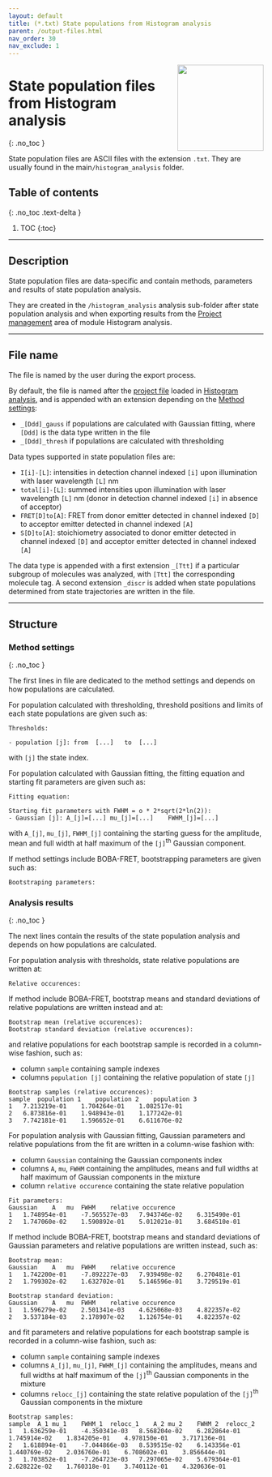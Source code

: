 ```yaml
---
layout: default
title: (*.txt) State populations from Histogram analysis
parent: /output-files.html
nav_order: 30
nav_exclude: 1
---
```


<img src="../assets/images/logos/logo-output-files_400px.png" width="170" style="float:right; margin-left: 15px;"/>

# State population files from Histogram analysis
{: .no_toc }

State population files are ASCII files with the extension `.txt`. They are usually found in the main`/histogram_analysis` folder.


## Table of contents
{: .no_toc .text-delta }

1. TOC
{:toc}


---

## Description

State population files are data-specific and contain methods, parameters and results of state population analysis.

They are created in the `/histogram_analysis` analysis sub-folder after state population analysis and when exporting results from the 
[Project management](../histogram-analysis/panels/area-management.html#export-analysis-results) area of module Histogram analysis.


---

## File name

The file is named by the user during the export process.

By default, the file is named after the <u>project file</u> loaded in 
[Histogram analysis](../histogram-analysis/panels/area-management.html#project-list), and is appended with an extension depending on the 
[Method settings](../histogram-analysis/panels/panel-state-populations.html#method-settings):
* `_[Ddd]_gauss` if populations are calculated with Gaussian fitting, where `[Ddd]` is the data type written in the file
* `_[Ddd]_thresh` if populations are calculated with thresholding

Data types supported in state population files are:
* `I[i]-[L]`: intensities in detection channel indexed `[i]` upon illumination with laser wavelength `[L]` nm
* `total[i]-[L]`: summed intensities upon illumination with laser wavelength `[L]` nm (donor in detection channel indexed `[i]` in absence of acceptor)
* `FRET[D]to[A]`: FRET from donor emitter detected in channel indexed `[D]` to acceptor emitter detected in channel indexed `[A]`
* `S[D]to[A]`: stoichiometry associated to donor emitter detected in channel indexed `[D]` and acceptor emitter detected in channel indexed `[A]`

The data type is appended with a first extension `_[Ttt]` if a particular subgroup of molecules was analyzed, with `[Ttt]` the corresponding molecule tag.
A second extension `_discr` is added when state populations determined from state trajectories are written in the file.


---

## Structure

### Method settings
{: .no_toc }

The first lines in file are dedicated to the method settings and depends on how populations are calculated.

For population calculated with thresholding, threshold positions and limits of each state populations are given such as:

```
Thresholds:

- population [j]: from	[...]	to	[...]
```

with `[j]` the state index.

For population calculated with Gaussian fitting, the fitting equation and starting fit parameters are given such as:

```
Fitting equation:

Starting fit parameters with FWHM = o * 2*sqrt(2*ln(2)):
- Gaussian [j]:	A_[j]=[...]	mu_[j]=[...]	FWHM_[j]=[...]
```

with `A_[j]`, `mu_[j]`, `FWHM_[j]` containing the starting guess for the amplitude, mean and full width at half maximum of the `[j]`<sup>th</sup> Gaussian component.

If method settings include BOBA-FRET, bootstrapping parameters are given such as:

```
Bootstraping parameters:
```

### Analysis results
{: .no_toc }

The next lines contain the results of the state population analysis and depends on how populations are calculated.

For population analysis with thresholds, state relative populations are written at: 

```
Relative occurences:
```

If method include BOBA-FRET, bootstrap means and standard deviations of relative populations are written instead and at:

```
Bootstrap mean (relative occurences):
Bootstrap standard deviation (relative occurences):
```

and relative populations for each bootstrap sample is recorded in a column-wise fashion, such as:
* column `sample` containing sample indexes
* columns `population [j]` containing the relative population of state `[j]`

```
Bootstrap samples (relative occurences):
sample	population 1	population 2	population 3	
1	7.213219e-01	1.704264e-01	1.082517e-01	
2	6.873816e-01	1.948943e-01	1.177242e-01	
3	7.742181e-01	1.596652e-01	6.611676e-02	
```

For population analysis with Gaussian fitting, Gaussian parameters and relative populations from the fit are written in a column-wise fashion with:
* column `Gaussian` containing the Gaussian components index
* columns `A`, `mu`, `FWHM` containing the amplitudes, means and full widths at half maximum of Gaussian components in the mixture
* column `relative occurence` containing the state relative population

```
Fit parameters:
Gaussian	A	mu	FWHM	relative occurence
1	1.748954e-01	-7.565527e-03	7.943746e-02	6.315490e-01
2	1.747060e-02	1.590892e-01	5.012021e-01	3.684510e-01
```

If method include BOBA-FRET, bootstrap means and standard deviations of Gaussian parameters and relative populations are written instead, such as:

```
Bootstrap mean:
Gaussian	A	mu	FWHM	relative occurence
1	1.742200e-01	-7.892227e-03	7.939498e-02	6.270481e-01
2	1.799302e-02	1.632702e-01	5.146596e-01	3.729519e-01

Bootstrap standard deviation:
Gaussian	A	mu	FWHM	relative occurence
1	1.596279e-02	2.501341e-03	4.625068e-03	4.822357e-02
2	3.537184e-03	2.178907e-02	1.126754e-01	4.822357e-02
```

and fit parameters and relative populations for each bootstrap sample is recorded in a column-wise fashion, such as:
* column `sample` containing sample indexes
* columns `A_[j]`, `mu_[j]`, `FWHM_[j]` containing the amplitudes, means and full widths at half maximum of the `[j]`<sup>th</sup> Gaussian components in the mixture
* columns `relocc_[j]` containing the state relative population of the `[j]`<sup>th</sup> Gaussian components in the mixture

```
Bootstrap samples:
sample	A_1	mu_1	FWHM_1	relocc_1	A_2	mu_2	FWHM_2	relocc_2
1	1.636259e-01	-4.350341e-03	8.568204e-02	6.282864e-01	1.745914e-02	1.834205e-01	4.978150e-01	3.717136e-01
2	1.618894e-01	-7.044866e-03	8.539515e-02	6.143356e-01	1.440769e-02	2.036760e-01	6.708602e-01	3.856644e-01
3	1.703852e-01	-7.264723e-03	7.297065e-02	5.679364e-01	2.628222e-02	1.760318e-01	3.740112e-01	4.320636e-01
```

